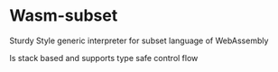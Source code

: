 # Wasm-subset

Sturdy Style generic interpreter for subset language of WebAssembly

Is stack based and supports type safe control flow